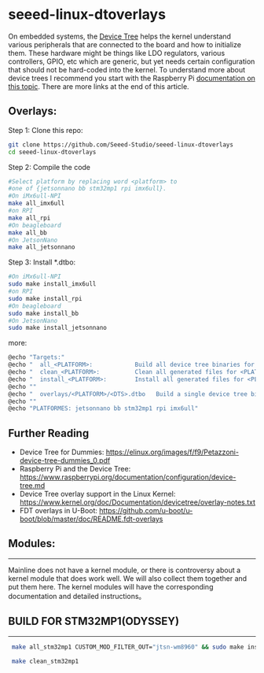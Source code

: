 # seeed-linux-dtoverlays

On embedded systems, the [Device Tree](https://elinux.org/Device_Tree_What_It_Is) helps the kernel understand various peripherals that are connected to the board and how to initialize them. These hardware might be things like LDO regulators, various controllers, GPIO, etc which are generic, but yet needs certain configuration that should not be hard-coded into the kernel. To understand more about device trees I recommend you start with the Raspberry Pi [documentation on this topic](https://www.raspberrypi.org/documentation/configuration/device-tree.md). There are more links at the end of this article.



Overlays:
------------

Step 1: Clone this repo:
```sh
git clone https://github.com/Seeed-Studio/seeed-linux-dtoverlays
cd seeed-linux-dtoverlays
```
Step 2: Compile the code
```sh
#Select platform by replacing word <platform> to
#one of {jetsonnano bb stm32mp1 rpi imx6ull}.
#On iMx6ull-NPI
make all_imx6ull
#on RPI
make all_rpi
#On beagleboard
make all_bb
#On JetsonNano
make all_jetsonnano
```

Step 3: Install *.dtbo:
```sh
#On iMx6ull-NPI
sudo make install_imx6ull
#on RPI
sudo make install_rpi
#On beagleboard
sudo make install_bb
#On JetsonNano
sudo make install_jetsonnano
```
more:
```sh
@echo "Targets:"
@echo "  all_<PLATFORM>:            Build all device tree binaries for <PLATFORM>"
@echo "  clean_<PLATFORM>:          Clean all generated files for <PLATFORM>"
@echo "  install_<PLATFORM>:        Install all generated files for <PLATFORM> (sudo)"
@echo ""
@echo "  overlays/<PLATFORM>/<DTS>.dtbo   Build a single device tree binary"
@echo ""
@echo "PLATFORMES: jetsonnano bb stm32mp1 rpi imx6ull"

```

## Further Reading
- Device Tree for Dummies: https://elinux.org/images/f/f9/Petazzoni-device-tree-dummies_0.pdf
- Raspberry Pi and the Device Tree: https://www.raspberrypi.org/documentation/configuration/device-tree.md
- Device Tree overlay support in the Linux Kernel: https://www.kernel.org/doc/Documentation/devicetree/overlay-notes.txt
- FDT overlays in U-Boot: https://github.com/u-boot/u-boot/blob/master/doc/README.fdt-overlays

## Modules:
------------
Mainline does not have a kernel module, or there is controversy about a kernel module that does work well. We will also collect them together and put them here.
The kernel modules will have the corresponding documentation and detailed instructions。

## BUILD FOR STM32MP1(ODYSSEY) 
-----------
```sh
 make all_stm32mp1 CUSTOM_MOD_FILTER_OUT="jtsn-wm8960" && sudo make install_stm32mp1 CUSTOM_MOD_FILTER_OUT="jtsn-wm8960"
 ```
```sh
 make clean_stm32mp1
```
